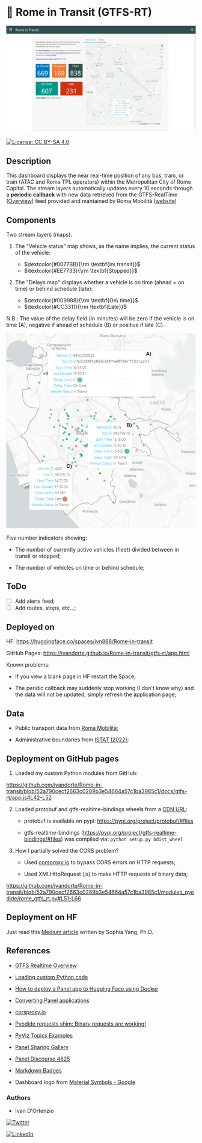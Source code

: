 # :trolleybus: Rome in Transit (GTFS-RT)

![img](https://raw.githubusercontent.com/ivandorte/Rome-in-transit/main/assets/dashboard.png)

[![License: CC BY-SA 4.0](https://img.shields.io/badge/License-CC%20BY--SA%204.0-lightgrey.svg)](https://creativecommons.org/licenses/by/4.0/)

## Description

This dashboard displays the near real-time position of any bus, tram, or train (ATAC and Roma TPL operators) within the Metropolitan City of Rome Capital. The stream layers automatically updates every 10 seconds through a **periodic callback** with new data retrieved from the GTFS-RealTime ([Overview](https://developers.google.com/transit/gtfs-realtime)) feed provided and mantained by Roma Mobilità ([website](https://romamobilita.it/))

## Components

Two stream layers (maps):

1. The "Vehicle status" map shows, as the name implies, the current status of the vehicle:
   - $\textcolor{#0077BB}{\rm \textbf{In\ transit}}$ 
   - $\textcolor{#EE7733}{\rm \textbf{Stopped}}$

2. The "Delays map" displays whether a vehicle is on time (ahead + on time) or behind schedule (late):
   - $\textcolor{#009988}{\rm \textbf{On\ time}}$
   - $\textcolor{#CC3311}{\rm \textbf{Late}}$

N.B.: The value of the delay field (in minutes) will be zero if the vehicle is on time (A), negative if ahead of schedule (B) or positive if late (C).

![img](https://raw.githubusercontent.com/ivandorte/Rome-in-transit/main/assets/delay.png)

Five number indicators showing:

- The number of currently active vehicles (fleet) divided between in transit or stopped;

- The number of vehicles on time or behind schedule;

## ToDo

- [ ] Add alerts feed;
- [ ] Add routes, stops, etc...;

## Deployed on

HF: https://huggingface.co/spaces/ivn888/Rome-in-transit

GitHub Pages: https://ivandorte.github.io/Rome-in-transit/gtfs-rt/app.html

Known problems:

- If you view a blank page in HF restart the Space;

- The peridic callback may suddenly stop working (I don't know why) and the data will not be updated, simply refresh the application page;

## Data 

- Public transport data from [Roma Mobilità](https://romamobilita.it/it/tecnologie);

- Administrative boundaries from [ISTAT (2022)](https://www.istat.it/it/archivio/222527);

## Deployment on GitHub pages

1. Loaded my custom Python modules from GitHub:

https://github.com/ivandorte/Rome-in-transit/blob/52a790cecf2663c0289b3e54664a57c1ba3985c1/docs/gtfs-rt/app.js#L42-L52

2. Loaded protobuf and gtfs-realtime-bindings wheels from a [CDN URL](https://cdn.jsdelivr.net):

   - protobuf is available on pypi: https://pypi.org/project/protobuf/#files

   - gtfs-realtime-bindings (https://pypi.org/project/gtfs-realtime-bindings/#files) was compiled via: `python setup.py bdist_wheel`

3. How I partially solved the CORS problem?

   - Used [corsproxy.io](https://corsproxy.io/) to bypass CORS errors on HTTP requests;

   - Used XMLHttpRequest (js) to make HTTP requests of binary data;

https://github.com/ivandorte/Rome-in-transit/blob/52a790cecf2663c0289b3e54664a57c1ba3985c1/modules_pyodide/rome_gtfs_rt.py#L51-L66

## Deployment on HF

Just read this [Medium article](https://towardsdatascience.com/how-to-deploy-a-panel-app-to-hugging-face-using-docker-6189e3789718) written by Sophia Yang, Ph.D.

## References

- [GTFS Realtime Overview](https://developers.google.com/transit/gtfs-realtime)

- [Loading custom Python code](https://pyodide.org/en/stable/usage/loading-custom-python-code.html)

- [How to deploy a Panel app to Hugging Face using Docker](https://towardsdatascience.com/how-to-deploy-a-panel-app-to-hugging-face-using-docker-6189e3789718)

- [Converting Panel applications](https://panel.holoviz.org/how_to/wasm/convert.html)

- [corsproxy.io](https://corsproxy.io/)

- [Pyodide requests shim: Binary requests are working!](https://bartbroere.eu/2022/04/25/pyodide-requests-binary-works-update/)

- [PyViz Topics Examples](https://examples.pyviz.org/index.html)

- [Panel Sharing Gallery](https://awesome-panel.org/sharing_gallery)

- [Panel Discourse 4825](https://awesome-panel.org/sharing?app=MarcSkovMadsen%2Fdiscourse-4825-streaming-data)

- [Markdown Badges](https://github.com/Ileriayo/markdown-badges)

- Dashboard logo from [Material Symbols - Google](https://fonts.google.com/icons)

### Authors

- Ivan D'Ortenzio

[![Twitter](https://img.shields.io/badge/Twitter-%231DA1F2.svg?style=for-the-badge&logo=Twitter&logoColor=white)](https://twitter.com/ivanziogeo)

[![LinkedIn](https://img.shields.io/badge/linkedin-%230077B5.svg?style=for-the-badge&logo=linkedin&logoColor=white)](https://www.linkedin.com/in/ivan-d-ortenzio/)
